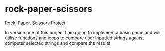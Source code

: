 # rock-paper-scissors
Rock, Paper, Scissors Project


In version one of this project I am going to implement a basic game and will utilise functions and loops to compare user inputted strings against computer selected strings and compare the results